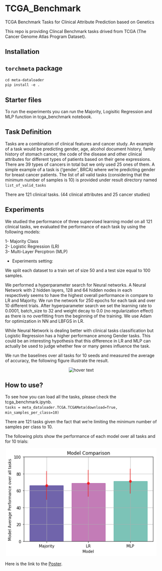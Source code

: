 # TCGA_Benchmark
TCGA Benchmark Tasks for Clinical Attribute Prediction based on Genetics 

This repo is providing Clincal Benchmark tasks drived from TCGA (The Cancer Genome Atlas Program Dataset). 

## Installation
## `torchmeta` package
```
cd meta-dataloader
pip install -e .
```

## Starter files

To run the experiments you can run the Majority, Logisitic Regression and MLP function in tcga_benchmark notebook. 

## Task Definition 

Tasks are a combination of clinical features and cancer study. An example of a task would be predicting gender, age, alcohol document history, family history of stomach cancer, the code of the disease and other clinical attributes for different types of patients based on their gene expressions. There are 39 types of cancers in total but we only used 25 ones of them.  A simple example of a task is (‘gender’, BRCA) where we’re predicting gender for breast cancer patients. The list of all valid tasks (considering that the minimum number of samples is 10) is provided under result directory named `list_of_valid_tasks`

There are 121 clinical tasks. (44  clinical attributes and 25  cancer studies)

## Experiments 

We studied the performance of three supervised learning model on  all 121 clinical tasks, we evaluated the performance of each task by using the following models:

1- Majority Class <br/>
2- Logistic Regression (LR) <br/>
3- Multi-Layer Percptron (MLP) <br/>

- Experiments setting:

We split each dataset to a train set of size 50 and a test size equal to 100 samples.

We performed a hyperparameter search for Neural networks. A Neural Network with 2 hidden layers, 128 and 64 hidden nodes in each respectively seems to have the highest overall performance in compare to LR and Majority. We run the network for 250 epochs for each task and over 10 different trials. After hyperparameter search we  set the learning rate to 0.0001, batch_size to 32 and weight decay to 0.0 (no regularization effect) as there is no overfitting from the beginning of the training.  We use Adam for optimization in NN and LBFGS in LR.  

While Neural Network is dealing better with clinical tasks classification but Logistic Regression has a higher performance among Gender tasks. 
This could be an interesting hypothesis that this difference in LR and MLP can actually be used to judge whether few or many genes influence the task.

We run the baselines over all tasks for 10 seeds and measured the average of accuracy, the following figure illustrate the result. <br/>

<p align="center">
  <img src="/readme_src/results_all_model.png.png" width="1200" hight="400" title="hover text">
</p>

## How to use?

To see how you can load all the tasks, please check the tcga_benchmark.ipynb. <br/> 
 `tasks = meta_dataloader.TCGA.TCGAMeta(download=True, 
                                      min_samples_per_class=10)`

There are 121 tasks given the fact that we’re limiting the minimum number of samples per class to 10. 

The following plots show the performance of each model over all tasks and for 10 trials:


<p align="center">
  <img src="/readme_src/model_comparison.png" width="500" title="hover text">
</p>

Here is the link to the [Poster](https://docs.google.com/drawings/d/1xfuK7bDSC6enxo0984zZ8i2aywpw_cUqQ8NBIoFywOg/edit?usp=sharing).

